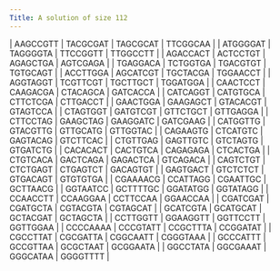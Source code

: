 ```yaml
---
Title: A solution of size 112
---
```


| AAGCCGTT | TACGCGAT | TAGCGCAT | TTCGGCAA |
| ATGGGGAT | TAGGGGTA | TTCCGGTT | TTGGCCTT |
| AGACCACT | ACTCCTGT | AGAGCTGA | AGTCGAGA |
| TGAGGACA | TCTGGTGA | TGACGTGT | TGTGCAGT |
| ACCTTGGA | AGCATCGT | TGCTACGA | TGGAACCT |
| AGGTAGGT | TCGTTCGT | TGCTTGCT | TGGATGGA |
| CAACTCCT | CAAGACGA | CTACAGCA | GATCACCA |
| CATCAGGT | CATGTGCA | CTTCTCGA | CTTGACCT |
| GAACTGGA | GAAGAGCT | GTACACGT | GTAGTCCA |
| CTAGTGGT | GATGTCGT | GTTCTGCT | GTTGAGGA |
| CTTCCTAG | GAAGCTAG | GAAGGATC | GATCGAAG |
| CATGGTTG | GTACGTTG | GTTGCATG | GTTGGTAC |
| CAGAAGTG | CTCATGTC | GAGTACAG | GTCTTCAC |
| CTGTTGAG | GAGTTGTC | GTCTAGTG | GTGATCTG |
| CACACACT | CACTGTCA | CAGAGAGA | CTCACTGA |
| CTGTCACA | GACTCAGA | GAGACTCA | GTCAGACA |
| CAGTCTGT | CTCTGAGT | CTGAGTCT | GACAGTGT |
| GAGTGACT | GTCTCTCT | GTGACAGT | GTGTGTGA |
| CGAAAACG | CCATTAGG | CGAATTGC | GCTTAACG |
| GGTAATCC | GCTTTTGC | GGATATGG | GGTATAGG |
| CCAACCTT | CCAAGGAA | CCTTCCAA | GGAACCAA |
| CGATCGAT | CGATGCTA | CGTACGTA | CGTAGCAT |
| GCATCGTA | GCATGCAT | GCTACGAT | GCTAGCTA |
| CCTTGGTT | GGAAGGTT | GGTTCCTT | GGTTGGAA |
| CCCCAAAA | CCCGTATT | CCGCTTTA | CCGGATAT |
| CGCCTTAT | CGCGATTA | CGGCAATT | CGGGTAAA |
| GCCCATTT | GCCGTTAA | GCGCTAAT | GCGGAATA |
| GGCCTATA | GGCGAAAT | GGGCATAA | GGGGTTTT |

